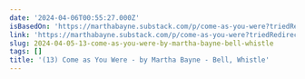 ```yaml
---
date: '2024-04-06T00:55:27.000Z'
isBasedOn: 'https://marthabayne.substack.com/p/come-as-you-were?triedRedirect=true'
link: 'https://marthabayne.substack.com/p/come-as-you-were?triedRedirect=true'
slug: 2024-04-05-13-come-as-you-were-by-martha-bayne-bell-whistle
tags: []
title: '(13) Come as You Were - by Martha Bayne - Bell, Whistle'
---
```


